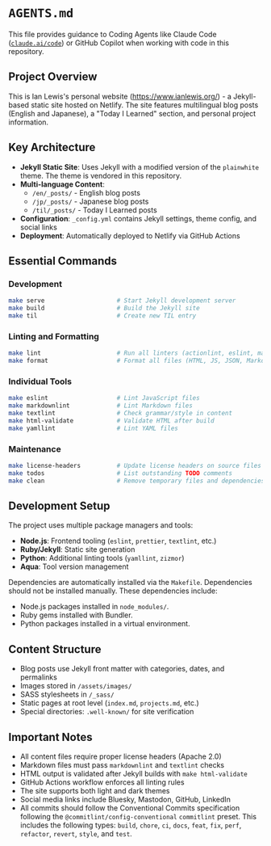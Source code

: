 # `AGENTS.md`

This file provides guidance to Coding Agents like Claude Code
([`claude.ai/code`](https://claude.ai/code)) or GitHub Copilot when working with
code in this repository.

## Project Overview

This is Ian Lewis's personal website (https://www.ianlewis.org/) - a
Jekyll-based static site hosted on Netlify. The site features multilingual blog
posts (English and Japanese), a "Today I Learned" section, and personal project
information.

## Key Architecture

- **Jekyll Static Site**: Uses Jekyll with a modified version of the
  `plainwhite` theme. The theme is vendored in this repository.
- **Multi-language Content**:
    - `/en/_posts/` - English blog posts
    - `/jp/_posts/` - Japanese blog posts
    - `/til/_posts/` - Today I Learned posts
- **Configuration**: `_config.yml` contains Jekyll settings, theme config, and
  social links
- **Deployment**: Automatically deployed to Netlify via GitHub Actions

## Essential Commands

### Development

```bash
make serve                    # Start Jekyll development server
make build                    # Build the Jekyll site
make til                      # Create new TIL entry
```

### Linting and Formatting

```bash
make lint                     # Run all linters (actionlint, eslint, markdownlint, textlint, yamllint, etc.)
make format                   # Format all files (HTML, JS, JSON, Markdown, SASS, YAML)
```

### Individual Tools

```bash
make eslint                   # Lint JavaScript files
make markdownlint             # Lint Markdown files
make textlint                 # Check grammar/style in content
make html-validate            # Validate HTML after build
make yamllint                 # Lint YAML files
```

### Maintenance

```bash
make license-headers          # Update license headers on source files
make todos                    # List outstanding TODO comments
make clean                    # Remove temporary files and dependencies
```

## Development Setup

The project uses multiple package managers and tools:

- **Node.js**: Frontend tooling (`eslint`, `prettier`, `textlint`, etc.)
- **Ruby/Jekyll**: Static site generation
- **Python**: Additional linting tools (`yamllint`, `zizmor`)
- **Aqua**: Tool version management

Dependencies are automatically installed via the `Makefile`. Dependencies should
not be installed manually. These dependencies include:

- Node.js packages installed in `node_modules/`.
- Ruby gems installed with Bundler.
- Python packages installed in a virtual environment.

## Content Structure

- Blog posts use Jekyll front matter with categories, dates, and permalinks
- Images stored in `/assets/images/`
- SASS stylesheets in `/_sass/`
- Static pages at root level (`index.md`, `projects.md`, etc.)
- Special directories: `.well-known/` for site verification

## Important Notes

- All content files require proper license headers (Apache 2.0)
- Markdown files must pass `markdownlint` and `textlint` checks
- HTML output is validated after Jekyll builds with `make html-validate`
- GitHub Actions workflow enforces all linting rules
- The site supports both light and dark themes
- Social media links include Bluesky, Mastodon, GitHub, LinkedIn
- All commits should follow the Conventional Commits specification following the
  `@commitlint/config-conventional` `commitlint` preset. This includes the
  following types: `build`, `chore`, `ci`, `docs`, `feat`, `fix`, `perf`,
  `refactor`, `revert`, `style`, and `test`.
